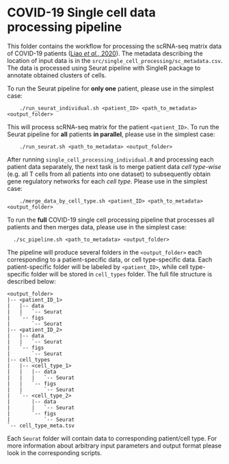 # COVID-19 Single cell data processing pipeline

This folder contains the workflow for processing the scRNA-seq matrix data of COVID-19 patients ([Liao *et al.*, 2020](https://www.nature.com/articles/s41591-020-0901-9)). The metadata describing the location of input data is in the `src/single_cell_processing/sc_metadata.csv`. The data is processed using Seurat pipeline with SingleR package to annotate obtained clusters of cells.

To run the Seurat pipeline for **only one** patient, please use in the simplest case:

```
    ./run_seurat_individual.sh <patient_ID> <path_to_metadata> <output_folder>
```

This will process scRNA-seq matrix for the patient `<patient_ID>`. To run the Seurat pipeline for **all** patients **in parallel**, please use in the simplest case:

```
    ./run_seurat.sh <path_to_metadata> <output_folder>
```

After running `single_cell_processing_individual.R` and processing each patient data separately, the next task is to merge patient data *cell type-wise* (e.g. all T cells from all patients into one dataset) to subsequently obtain gene regulatory networks for each *cell type*. Please use in the simplest case:

```
    ./merge_data_by_cell_type.sh <patient_ID> <path_to_metadata> <output_folder>
```

To run the **full** COVID-19 single cell processing pipeline that processes all patients and then merges data, please use in the simplest case:

```
  ./sc_pipeline.sh <path_to_metadata> <output_folder>
```

The pipeline will produce several folders in the `<output_folder>` each corresponding to a patient-specific data, or cell type-specific data. Each patient-specific folder will be labeled by `<patient_ID>`, while cell type-specific folder will be stored in `cell_types` folder. The full file structure is described below:

```
<output_folder>
|-- <patient_ID_1>
|   |-- data
|   |   `-- Seurat
|   `-- figs
|       `-- Seurat
|-- <patient_ID_2>
|   |-- data
|   |   `-- Seurat
|   `-- figs
|       `-- Seurat
|-- cell_types
|   |-- <cell_type_1>
|   |   |-- data
|   |   |   `-- Seurat
|   |   `-- figs
|   |       `-- Seurat
|   `-- <cell_type_2>
|       |-- data
|       |   `-- Seurat
|       `-- figs
|           `-- Seurat
`-- cell_type_meta.tsv
```

Each `Seurat` folder will contain data to corresponding patient/cell type. For more information about arbitrary input parameters and output format please look in the corresponding scripts.

